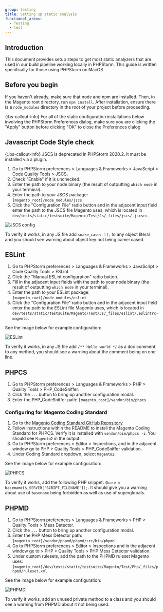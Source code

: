 ```yaml
---
group: testing
title: Setting up static analysis
functional_areas:
  - Testing
  - test
---
```


## Introduction

This document provides setup steps to get most static analyzers that are used in our build pipeline working locally in PHPStorm.  This guide is written specifically for those using PHPStorm on MacOS.

## Before you begin

If you haven't already, make sure that node and npm are installed. Then, in the Magento root directory, run `npm install`.  After installation, ensure there is a `node_modules` directory in the root of your project before proceeding.

{:bs-callout-info}
For all of the static configuration installations below involving the PHPStorm Preferences dialog, make sure you are clicking the "Apply" button before clicking "OK" to close the Preferences dialog.

## Javascript Code Style check

{:.bs-callout-info}
JSCS is deprecated in PHPStorm 2020.2. It must be installed via a plugin.

1. Go to PHPStorm preferences > Languages & Frameworks > JavaScript > Code Quality Tools > JSCS.
1. Check "Enable" if it is unchecked.
1. Enter the path to your node binary (the result of outputting `which node` in your terminal).
1. Enter the path to your JSCS package: `[magento_root]/node_modules/jscs`
1. Click the "Configuration File" radio button and in the adjacent input field enter the path to the JSCS file Magento uses, which is located in `dev/tests/static/testsuite/Magento/Test/Js/_files/jscs/.jscsrc`.

![JSCS config]({{site.baseurl}}/common/images/static-jscs.png)

To verify it works, in any JS file add `snake_case: [],` to any object literal and you should see warning about object key not being camel cased.

## ESLint

1. Go to PHPStorm preferences > Languages & Frameworks > JavaScript > Code Quality Tools > ESLint.
1. Click the "Manual ESLint configuration" radio button.
1. Fill in the adjacent input fields with the path to your node binary (the result of outputting `which node` in your terminal).
1. Enter the path to your ESLint package: `[magento_root]/node_modules/eslint`
1. Click the "Configuration File" radio button and in the adjacent input field enter the path to the ESLint file Magento uses, which is located in `dev/tests/static/testsuite/Magento/Test/Js/_files/eslint/.eslintrc-magento`.

See the image below for example configuration:

![ESLint]({{site.baseurl}}/common/images/static-eslint.png)

To verify it works, in any JS file add `/** Hello world */` as a doc comment to any method, you should see a warning about the comment being on one line.

## PHPCS

1. Go to PHPStorm preferences > Languages & Frameworks > PHP > Quality Tools > PHP_CodeSniffer.
1. Click the `...` button to bring up another configuration modal.
1. Enter the PHP_CodeSniffer path: `[magento_root]/vendor/bin/phpcs`

### Configuring for Magento Coding Standard

1. Go to the [Magento Coding Standard GitHub Repository](https://github.com/magento/magento-coding-standard)
1. Follow instructions within the README to install the Magento Coding Standard for PHPCS.  Verify it is installed with `vendor/bin/phpcs -i`.  You should see `Magento2` in the output.
1. Go to PHPStorm preferences > Editor > Inspections, and in the adjacent window go to PHP > Quality Tools > PHP_CodeSniffer validation.
1. Under Coding Standard dropdown, select `Magento2`.

See the image below for example configuration:

![PHPCS]({{site.baseurl}}/common/images/static-codesniff.png)

To verify it works, add the following PHP snippet: `$base = basename($_SERVER['SCRIPT_FILENAME']);`.  It should give you a warning about use of `basename` being forbidden as well as use of superglobals.

## PHPMD

1. Go to PHPStorm preferences > Languages & Frameworks > PHP > Quality Tools > Mess Detector.
1. Click the `...` button to bring up another configuration modal.
1. Enter the PHP Mess Detector path: `[magento_root]/vendor/phpmd/phpmd/src/bin/phpmd`
1. Go to PHPStorm preferences > Editor > Inspections and in the adjacent window go to  > PHP > Quality Tools > PHP Mess Detector validation.
1. Under custom rulesets, add the path to the PHPMD ruleset Magento uses: `[magento_root]/dev/tests/static/testsuite/Magento/Test/Php/_files/phpmd/ruleset.xml`

See the image below for example configuration:

![PHPMD]({{site.baseurl}}/common/images/static-md.png)

To verify it works, add an unused private method to a class and you should see a warning from PHPMD about it not being used.
